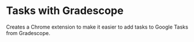# Tasks with Gradescope
Creates a Chrome extension to make it easier to add tasks to Google Tasks from Gradescope.
